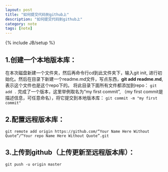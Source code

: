 ```yaml
---
layout: post
title: "如何提交代码到github上"
description: "如何提交代码到github上"
category: note
tags: [note]
---
```

{% include JB/setup %}
## 1.创建一个本地版本库：
在本次磁盘新建一个文件夹，然后再命令行cd到此文件夹下，输入git init, 进行初始化。然后在目录下新建一个readme.md文件，写点东西，__git add readme.md__, 表示这个文件也是这个repo下的。
将此目录下面所有文件都添加到repo：
```git add .```
完成了一个版本，这里举例取名为“my first commit”, （my first commit是描述信息，可任意命名），将它提交到本地版本库：
```git commit -m "my first commit"```
## 2.配置远程版本库：
```git remote add origin https://github.com/“Your Name Here Without Quote”/“Your repo Name Here Without Quote”.git```
## 3.上传到github（上传更新至远程版本库）：
```git push -u origin master```
